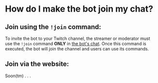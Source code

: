 # How do I make the bot join my chat?

## Join using the `!join` command:

To invite the bot to your Twitch channel,
the streamer or moderator must use the `!join` command **ONLY** in [the bot's chat](https://twitch.tv/teabot).
Once this command is executed, the bot will join the channel and users can use its commands.

## Join via the website:
Soon(tm) . . .
